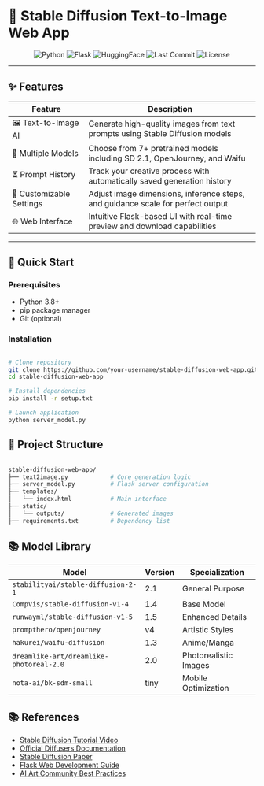 # 🎨 Stable Diffusion Text-to-Image Web App

<div align="center">
  <img src="https://img.shields.io/badge/Python-3.8%2B-3776AB?logo=python&logoColor=white" alt="Python">
  <img src="https://img.shields.io/badge/Flask-2.3.2-000000?logo=flask" alt="Flask">
  <img src="https://img.shields.io/badge/HuggingFace-Diffusers-FFD21F?logo=huggingface" alt="HuggingFace">
  <img src="https://img.shields.io/github/last-commit/your-username/stable-diffusion-web-app?color=blue" alt="Last Commit">
  <img src="https://img.shields.io/badge/License-MIT-green.svg" alt="License">
</div>


---

## ✨ Features

<div align="center">
  
| **Feature**               | **Description**                                                                 |
|---------------------------|---------------------------------------------------------------------------------|
| 🖼️ Text-to-Image AI      | Generate high-quality images from text prompts using Stable Diffusion models    |
| 🧠 Multiple Models        | Choose from 7+ pretrained models including SD 2.1, OpenJourney, and Waifu       |
| ⏳ Prompt History         | Track your creative process with automatically saved generation history         |
| 🎨 Customizable Settings  | Adjust image dimensions, inference steps, and guidance scale for perfect output |
| 🌐 Web Interface          | Intuitive Flask-based UI with real-time preview and download capabilities       |

</div>

---

## 🚀 Quick Start

### Prerequisites
- Python 3.8+
- pip package manager
- Git (optional)

### Installation
```bash

# Clone repository
git clone https://github.com/your-username/stable-diffusion-web-app.git
cd stable-diffusion-web-app

# Install dependencies
pip install -r setup.txt

# Launch application
python server_model.py

```
## 🧩 Project Structure
```bash

stable-diffusion-web-app/
├── text2image.py            # Core generation logic
├── server_model.py          # Flask server configuration
├── templates/  
│   └── index.html           # Main interface
├── static/
│   └── outputs/             # Generated images
├── requirements.txt         # Dependency list

```
## 📚 Model Library

| **Model**                              | **Version** | **Specialization**       |
|----------------------------------------|-------------|---------------------------|
| `stabilityai/stable-diffusion-2-1`     | 2.1         | General Purpose           |
| `CompVis/stable-diffusion-v1-4`        | 1.4         | Base Model                |
| `runwayml/stable-diffusion-v1-5`       | 1.5         | Enhanced Details          |
| `prompthero/openjourney`               | v4          | Artistic Styles           |
| `hakurei/waifu-diffusion`              | 1.3         | Anime/Manga               |
| `dreamlike-art/dreamlike-photoreal-2.0`| 2.0         | Photorealistic Images     |
| `nota-ai/bk-sdm-small`                 | tiny        | Mobile Optimization       |

## 📚 References

- [Stable Diffusion Tutorial Video](https://www.youtube.com/watch?v=SvfWcATc5VY&t=1566s)
- [Official Diffusers Documentation](https://huggingface.co/docs/diffusers)
- [Stable Diffusion Paper](https://arxiv.org/abs/2112.10752)
- [Flask Web Development Guide](https://flask.palletsprojects.com/en/2.3.x/)
- [AI Art Community Best Practices](https://github.com/Maks-s/sd-awesome)
